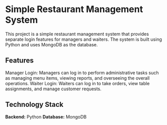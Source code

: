 # Simple Restaurant Management System
This project is a simple restaurant management system that provides separate login features for managers and waiters. The system is built using Python and uses MongoDB as the database.

## Features
Manager Login: Managers can log in to perform administrative tasks such as managing menu items, viewing reports, and overseeing the overall operations.
Waiter Login: Waiters can log in to take orders, view table assignments, and manage customer requests.

## Technology Stack
**Backend:** Python
**Database:** MongoDB

